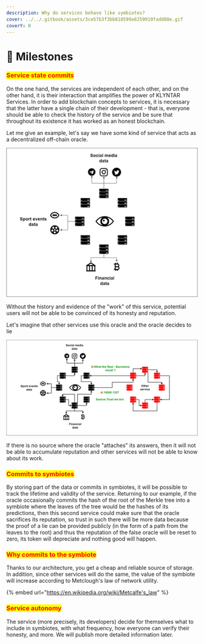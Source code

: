 ```yaml
---
description: Why do services behave like symbiotes?
cover: ../../.gitbook/assets/3ce57b3f3bb818599a8259910fadd88e.gif
coverY: 0
---
```


# 💾 Milestones

### <mark style="color:red;">Service state commits</mark>

On the one hand, the services are independent of each other, and on the other hand, it is their interaction that amplifies the power of KLYNTAR Services. In order to add blockchain concepts to services, it is necessary that the latter have a single chain of their development - that is, everyone should be able to check the history of the service and be sure that throughout its existence it has worked as an honest blockchain.

Let me give an example, let's say we have some kind of service that acts as a decentralized off-chain oracle.

![](<../../.gitbook/assets/image (12) (1) (1).png>)

Without the history and evidence of the "work" of this service, potential users will not be able to be convinced of its honesty and reputation.

Let's imagine that other services use this oracle and the oracle decides to lie

![](<../../.gitbook/assets/image (14) (1) (1) (1).png>)

If there is no source where the oracle "attaches" its answers, then it will not be able to accumulate reputation and other services will not be able to know about its work.

### <mark style="color:red;">**Commits to symbiotes**</mark>

By storing part of the data or commits in symbiotes, it will be possible to track the lifetime and validity of the service. Returning to our example, if the oracle occasionally commits the hash of the root of the Merkle tree into a symbiote where the leaves of the tree would be the hashes of its predictions, then this second service could make sure that the oracle sacrifices its reputation, so trust in such there will be more data because the proof of a lie can be provided publicly (in the form of a path from the leaves to the root) and thus the reputation of the false oracle will be reset to zero, its token will depreciate and nothing good will happen.

### <mark style="color:red;">**Why commits to the symbiote**</mark>

Thanks to our architecture, you get a cheap and reliable source of storage. In addition, since other services will do the same, the value of the symbiote will increase according to Metclough's law of network utility.

{% embed url="https://en.wikipedia.org/wiki/Metcalfe's_law" %}

### <mark style="color:red;">Service autonomy</mark>

The service (more precisely, its developers) decide for themselves what to include in symbiotes, with what frequency, how everyone can verify their honesty, and more. We will publish more detailed information later.
